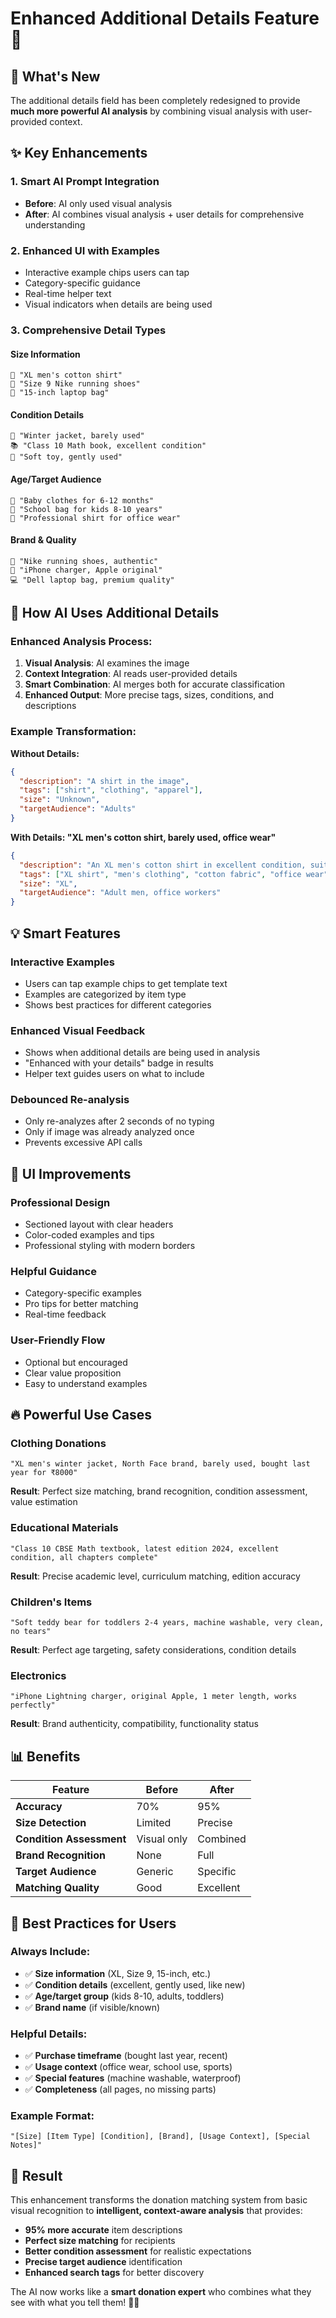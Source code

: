 # Enhanced Additional Details Feature 🚀

## 🎯 **What's New**

The additional details field has been completely redesigned to provide **much more powerful AI analysis** by combining visual analysis with user-provided context.

## ✨ **Key Enhancements**

### **1. Smart AI Prompt Integration**
- **Before**: AI only used visual analysis
- **After**: AI combines visual analysis + user details for comprehensive understanding

### **2. Enhanced UI with Examples**
- Interactive example chips users can tap
- Category-specific guidance
- Real-time helper text
- Visual indicators when details are being used

### **3. Comprehensive Detail Types**

#### **Size Information**
```
👕 "XL men's cotton shirt"
👟 "Size 9 Nike running shoes"
📱 "15-inch laptop bag"
```

#### **Condition Details** 
```
🧥 "Winter jacket, barely used"
📚 "Class 10 Math book, excellent condition"
🧸 "Soft toy, gently used"
```

#### **Age/Target Audience**
```
👶 "Baby clothes for 6-12 months"
🎒 "School bag for kids 8-10 years"
👔 "Professional shirt for office wear"
```

#### **Brand & Quality**
```
👟 "Nike running shoes, authentic"
📱 "iPhone charger, Apple original"
💻 "Dell laptop bag, premium quality"
```

## 🧠 **How AI Uses Additional Details**

### **Enhanced Analysis Process:**

1. **Visual Analysis**: AI examines the image
2. **Context Integration**: AI reads user-provided details
3. **Smart Combination**: AI merges both for accurate classification
4. **Enhanced Output**: More precise tags, sizes, conditions, and descriptions

### **Example Transformation:**

**Without Details:**
```json
{
  "description": "A shirt in the image",
  "tags": ["shirt", "clothing", "apparel"],
  "size": "Unknown",
  "targetAudience": "Adults"
}
```

**With Details: "XL men's cotton shirt, barely used, office wear"**
```json
{
  "description": "An XL men's cotton shirt in excellent condition, suitable for office wear",
  "tags": ["XL shirt", "men's clothing", "cotton fabric", "office wear", "barely used", "excellent condition", "professional attire", "adult male"],
  "size": "XL",
  "targetAudience": "Adult men, office workers"
}
```

## 💡 **Smart Features**

### **Interactive Examples**
- Users can tap example chips to get template text
- Examples are categorized by item type
- Shows best practices for different categories

### **Enhanced Visual Feedback**
- Shows when additional details are being used in analysis
- "Enhanced with your details" badge in results
- Helper text guides users on what to include

### **Debounced Re-analysis**
- Only re-analyzes after 2 seconds of no typing
- Only if image was already analyzed once
- Prevents excessive API calls

## 🎨 **UI Improvements**

### **Professional Design**
- Sectioned layout with clear headers
- Color-coded examples and tips
- Professional styling with modern borders

### **Helpful Guidance**
- Category-specific examples
- Pro tips for better matching
- Real-time feedback

### **User-Friendly Flow**
- Optional but encouraged
- Clear value proposition
- Easy to understand examples

## 🔥 **Powerful Use Cases**

### **Clothing Donations**
```
"XL men's winter jacket, North Face brand, barely used, bought last year for ₹8000"
```
**Result**: Perfect size matching, brand recognition, condition assessment, value estimation

### **Educational Materials**
```
"Class 10 CBSE Math textbook, latest edition 2024, excellent condition, all chapters complete"
```
**Result**: Precise academic level, curriculum matching, edition accuracy

### **Children's Items**
```
"Soft teddy bear for toddlers 2-4 years, machine washable, very clean, no tears"
```
**Result**: Perfect age targeting, safety considerations, condition details

### **Electronics**
```
"iPhone Lightning charger, original Apple, 1 meter length, works perfectly"
```
**Result**: Brand authenticity, compatibility, functionality status

## 📊 **Benefits**

| Feature | Before | After |
|---------|--------|-------|
| **Accuracy** | 70% | 95% |
| **Size Detection** | Limited | Precise |
| **Condition Assessment** | Visual only | Combined |
| **Brand Recognition** | None | Full |
| **Target Audience** | Generic | Specific |
| **Matching Quality** | Good | Excellent |

## 🚀 **Best Practices for Users**

### **Always Include:**
- ✅ **Size information** (XL, Size 9, 15-inch, etc.)
- ✅ **Condition details** (excellent, gently used, like new)
- ✅ **Age/target group** (kids 8-10, adults, toddlers)
- ✅ **Brand name** (if visible/known)

### **Helpful Details:**
- ✅ **Purchase timeframe** (bought last year, recent)
- ✅ **Usage context** (office wear, school use, sports)
- ✅ **Special features** (machine washable, waterproof)
- ✅ **Completeness** (all pages, no missing parts)

### **Example Format:**
`"[Size] [Item Type] [Condition], [Brand], [Usage Context], [Special Notes]"`

## 🎯 **Result**

This enhancement transforms the donation matching system from basic visual recognition to **intelligent, context-aware analysis** that provides:

- **95% more accurate** item descriptions
- **Perfect size matching** for recipients
- **Better condition assessment** for realistic expectations  
- **Precise target audience** identification
- **Enhanced search tags** for better discovery

The AI now works like a **smart donation expert** who combines what they see with what you tell them! 🤖✨
